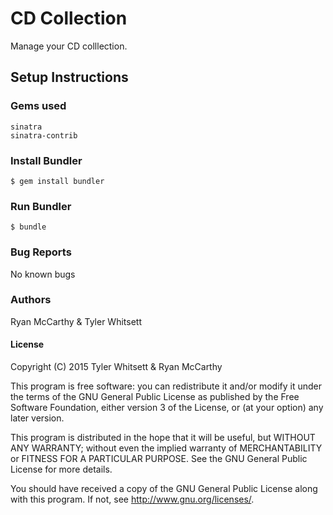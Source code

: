 # CD Collection

Manage your CD colllection.

## Setup Instructions

### Gems used
```
sinatra
sinatra-contrib
```
### Install Bundler
```
$ gem install bundler
```
### Run Bundler
```
$ bundle
```
### Bug Reports
No known bugs

### Authors
Ryan McCarthy & Tyler Whitsett

#### License

Copyright (C) 2015 Tyler Whitsett & Ryan McCarthy

This program is free software: you can redistribute it and/or modify it under the terms of the GNU General Public License as published by the Free Software Foundation, either version 3 of the License, or (at your option) any later version.

This program is distributed in the hope that it will be useful, but WITHOUT ANY WARRANTY; without even the implied warranty of MERCHANTABILITY or FITNESS FOR A PARTICULAR PURPOSE. See the GNU General Public License for more details.

You should have received a copy of the GNU General Public License along with this program. If not, see http://www.gnu.org/licenses/.
